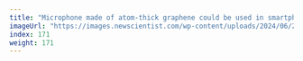 ```yaml
---
title: "Microphone made of atom-thick graphene could be used in smartphones"
imageUrl: "https://images.newscientist.com/wp-content/uploads/2024/06/20164801/SEI_209577968.jpg?width=788"
index: 171
weight: 171
---
```

